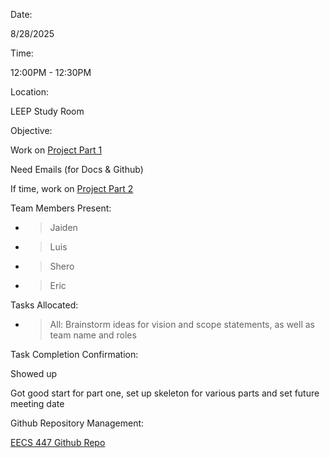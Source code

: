Date:

8/28/2025

Time:

12:00PM - 12:30PM

Location:

LEEP Study Room

Objective:

Work on [<span class="underline">Project Part
1</span>](https://docs.google.com/document/d/16GIL_s6en1qS7oxFXZy9vb3aCeCK09c1RyZAzWp8ew4/edit?usp=sharing)

Need Emails (for Docs & Github)

If time, work on [<span class="underline">Project Part
2</span>](https://docs.google.com/document/d/1JYjCXJB6CTsx-6Pil5yvykJqO2STo-t2s-hQYQzFp1U/edit?usp=sharing)

Team Members Present:

  - > Jaiden

  - > Luis

  - > Shero

  - > Eric

Tasks Allocated:

  - > All: Brainstorm ideas for vision and scope statements, as well as
    > team name and roles

Task Completion Confirmation:

Showed up

Got good start for part one, set up skeleton for various parts and set
future meeting date

Github Repository Management:

[<span class="underline">EECS 447 Github
Repo</span>](https://github.com/JaidenTGreen/EECS-447-Project)
